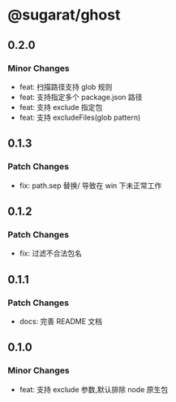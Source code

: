 # @sugarat/ghost

## 0.2.0

### Minor Changes

- feat: 扫描路径支持 glob 规则
- feat: 支持指定多个 package.json 路径
- feat: 支持 exclude 指定包
- feat: 支持 excludeFiles(glob pattern)

## 0.1.3

### Patch Changes

- fix: path.sep 替换/ 导致在 win 下未正常工作

## 0.1.2

### Patch Changes

- fix: 过滤不合法包名

## 0.1.1

### Patch Changes

- docs: 完善 README 文档

## 0.1.0

### Minor Changes

- feat: 支持 exclude 参数,默认排除 node 原生包
